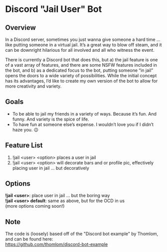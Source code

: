 # Discord "Jail User" Bot

## Overview

In a Discord server, sometimes you just wanna give someone a hard time … like putting someone in a virtual jail.  It’s a great way to blow off steam, and it can be downright hilarious for all involved and all who witness the event. 

There is currently a Discord bot that does this, but a) the jail feature is one of a vast array of features, and there are some NSFW features included in the bot, and b) as a dedicated focus to the bot, putting someone “in jail” opens the doors to a wide variety of possibilities. While the initial concept has its advantages, I’d like to create my own version of the bot to allow for more creativity and variety.

## Goals
  
* To be able to jail my friends in a variety of ways. Because it’s fun.  And funny.  And variety is the spice of life. 
* To have fun at someone else’s expense. I wouldn’t love you if I didn’t haze you.  😉

## Feature List

1. !jail \<user\> \<option\> places a user in jail
2. !jail \<user\> \<option\> will decorate bars and or profile pic, effectively placing user in jail ... but decoratively  

## Options  
<b>!jail \<user\></b>: place user in jail ... but the boring way  
<b>!jail \<user\> default</b>: same as above, but for the OCD in us  
(more options coming soon!)  

## Note    

The code is (loosely) based off of the "Discord bot example" by Thomlom, and can be found here:   
https://github.com/thomlom/discord-bot-example
